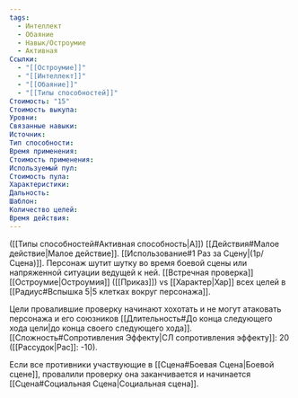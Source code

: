 ```yaml
---
tags:
  - Интеллект
  - Обаяние
  - Навык/Остроумие
  - Активная
Ссылки:
  - "[[Остроумие]]"
  - "[[Интеллект]]"
  - "[[Обаяние]]"
  - "[[Типы способностей]]"
Стоимость: "15"
Стоимость выкупа:
Уровни:
Связанные навыки:
Источник:
Тип способности:
Время применения:
Стоимость применения:
Используемый пул:
Стоимость пула:
Характеристики:
Дальность:
Шаблон:
Количество целей:
Время действия:
---
```

([[Типы способностей#Активная способность|А]]) [[Действия#Малое действие|Малое действие]]. [[Использование#1 Раз за Сцену|(1р/Сцена)]]. Персонаж шутит шутку во время боевой сцены или напряженной ситуации ведущей к ней. [[Встречная проверка]] [[Остроумие|Остроумия]] ([[Приказ]]) vs [[Характер|Хар]] всех целей в [[Радиус#Вспышка 5|5 клетках вокруг персонажа]]. 

Цели провалившие проверку начинают хохотать и не могут атаковать персонажа и его союзников [[Длительность#До конца следующего хода цели|до конца своего следующего хода]]. 
[[Сложность#Cопротивления Эффекту|СЛ сопротивления эффекту]]: 20 ([[Рассудок|Рас]]: -10).

Если все противники участвующие в [[Сцена#Боевая Сцена|Боевой сцене]], провалили проверку она заканчивается и начинается [[Сцена#Социальная Сцена|Социальная сцена]]. 